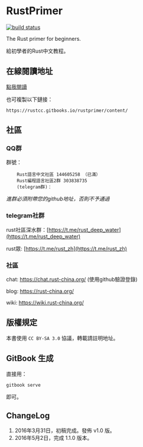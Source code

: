 # RustPrimer

[![build status][build-badge]][build-url]

[build-badge]: https://api.travis-ci.org/rustcc/RustPrimer.svg
[build-url]: https://travis-ci.org/rustcc/RustPrimer

The Rust primer for beginners.

給初學者的Rust中文教程。

## 在線閱讀地址

[點我閱讀](https://rustcc.gitbooks.io/rustprimer/content/)

也可複製以下鏈接：

```
https://rustcc.gitbooks.io/rustprimer/content/
```

## 社區

### QQ群

群號：
```
    Rust語言中文社區 144605258 （已滿）
    Rust編程語言社區2群 303838735
    (telegram群)：
```

*進群必須附帶您的github地址，否則不予通過*

### telegram社群

rust社區深水群：[https://t.me/rust_deep_water](https://t.me/rust_deep_water)

rust眾: [https://t.me/rust_zh](https://t.me/rust_zh)


### 社區

chat: https://chat.rust-china.org/ (使用github驗證登錄)

blog: https://rust-china.org/

wiki: https://wiki.rust-china.org/

## 版權規定

本書使用 `CC BY-SA 3.0` 協議，轉載請註明地址。

## GitBook 生成

直接用：

```
gitbook serve
```

即可。

## ChangeLog

1. 2016年3月31日，初稿完成。發佈 v1.0 版。
2. 2016年5月2日，完成 1.1.0 版本。
